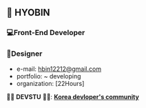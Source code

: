 ## 🎃 HYOBIN

### 💻Front-End Developer
### 🎨Designer

- e-mail: hbin12212@gmail.com
- portfolio: ~ developing
- organization: [22Hours]

🙋‍♀️ **DEVSTU** 🙋‍♂️: [**Korea devloper's community**](https://devstu.co.kr)
<!--
**sg05138/sg05138** is a ✨ _special_ ✨ repository because its `README.md` (this file) appears on your GitHub profile.

-->
